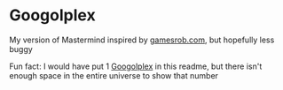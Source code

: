 # Googolplex

My version of Mastermind inspired by [gamesrob.com](https://gamesrob.com/), but hopefully less buggy

Fun fact: I would have put 1 [Googolplex](https://en.wikipedia.org/wiki/Googolplex) in this readme, but there isn't
enough space in the entire universe to show that number
